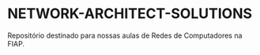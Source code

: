 # NETWORK-ARCHITECT-SOLUTIONS
Repositório destinado para nossas aulas de Redes de Computadores na FIAP.
